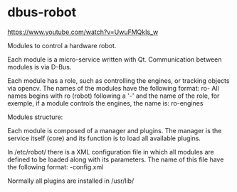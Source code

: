 # dbus-robot

https://www.youtube.com/watch?v=UwuFMQkIs_w

Modules to control a hardware robot.

Each module is a micro-service written with Qt.
Communication between modules is via D-Bus.

Each module has a role, such as controlling the engines, or tracking objects via opencv.
The names of the modules have the following format: ro-<role>
All names begins with ro (robot) following a '-' and the name of the role, for exemple,
if a module controls the engines, the name is: ro-engines

Modules structure:

Each module is composed of a manager and plugins. The manager is the service itself (core)
and its function is to load all available plugins.

In /etc/robot/ there is a XML configuration file in which all modules are defined to be loaded 
along with its parameters. The name of this file have the following format:
<name-of-service>-config.xml

Normally all plugins are installed in /usr/lib/





